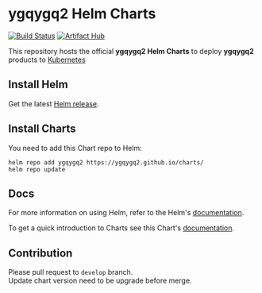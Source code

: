 # ygqygq2 Helm Charts

[![Build Status](https://github.com/ygqygq2/charts/workflows/Lint%20and%20Test%20Charts/badge.svg)](https://github.com/ygqygq2/charts/actions) [![Artifact Hub](https://img.shields.io/endpoint?url=https://artifacthub.io/badge/repository/ygqygq2)](https://artifacthub.io/packages/search?repo=ygqygq2)

This repository hosts the official **ygqygq2 Helm Charts** to deploy **ygqygq2** products to [Kubernetes](https://kubernetes.io/)

## Install Helm

Get the latest [Helm release](https://github.com/kubernetes/helm#install).

## Install Charts

You need to add this Chart repo to Helm:

```console
helm repo add ygqygq2 https://ygqygq2.github.io/charts/
helm repo update
```

## Docs

For more information on using Helm, refer to the Helm's [documentation](https://docs.helm.sh/using_helm/#quickstart-guide).

To get a quick introduction to Charts see this Chart's [documentation](https://docs.helm.sh/developing_charts/#charts).

## Contribution

Please pull request to `develop` branch.    
Update chart version need to be upgrade before merge.
